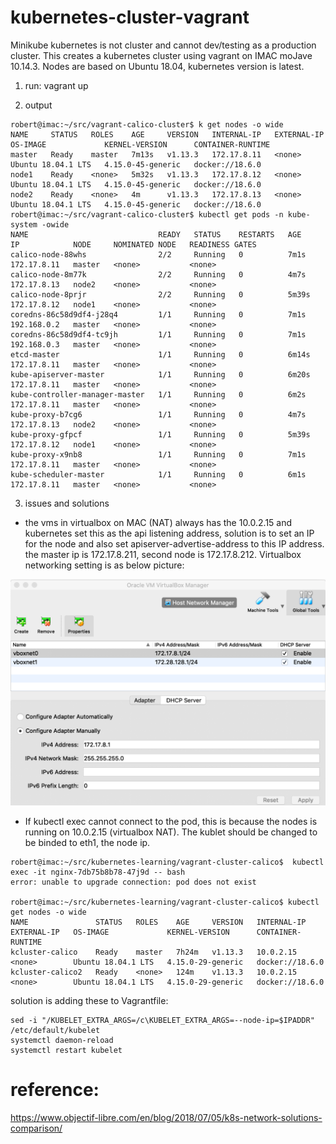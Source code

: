 # kubernetes-cluster-vagrant

Minikube kubernetes is not cluster and cannot dev/testing as a production cluster. This creates a kubernetes cluster using vagrant on IMAC moJave 10.14.3. Nodes are based on Ubuntu 18.04, kubernetes version is latest.
1. run:
vagrant up

2. output
```
robert@imac:~/src/vagrant-calico-cluster$ k get nodes -o wide
NAME     STATUS   ROLES    AGE     VERSION   INTERNAL-IP   EXTERNAL-IP   OS-IMAGE             KERNEL-VERSION      CONTAINER-RUNTIME
master   Ready    master   7m13s   v1.13.3   172.17.8.11   <none>        Ubuntu 18.04.1 LTS   4.15.0-45-generic   docker://18.6.0
node1    Ready    <none>   5m32s   v1.13.3   172.17.8.12   <none>        Ubuntu 18.04.1 LTS   4.15.0-45-generic   docker://18.6.0
node2    Ready    <none>   4m      v1.13.3   172.17.8.13   <none>        Ubuntu 18.04.1 LTS   4.15.0-45-generic   docker://18.6.0
robert@imac:~/src/vagrant-calico-cluster$ kubectl get pods -n kube-system -owide
NAME                             READY   STATUS    RESTARTS   AGE     IP            NODE     NOMINATED NODE   READINESS GATES
calico-node-88whs                2/2     Running   0          7m1s    172.17.8.11   master   <none>           <none>
calico-node-8m77k                2/2     Running   0          4m7s    172.17.8.13   node2    <none>           <none>
calico-node-8prjr                2/2     Running   0          5m39s   172.17.8.12   node1    <none>           <none>
coredns-86c58d9df4-j28q4         1/1     Running   0          7m1s    192.168.0.2   master   <none>           <none>
coredns-86c58d9df4-tc9jh         1/1     Running   0          7m1s    192.168.0.3   master   <none>           <none>
etcd-master                      1/1     Running   0          6m14s   172.17.8.11   master   <none>           <none>
kube-apiserver-master            1/1     Running   0          6m20s   172.17.8.11   master   <none>           <none>
kube-controller-manager-master   1/1     Running   0          6m2s    172.17.8.11   master   <none>           <none>
kube-proxy-b7cg6                 1/1     Running   0          4m7s    172.17.8.13   node2    <none>           <none>
kube-proxy-gfpcf                 1/1     Running   0          5m39s   172.17.8.12   node1    <none>           <none>
kube-proxy-x9nb8                 1/1     Running   0          7m1s    172.17.8.11   master   <none>           <none>
kube-scheduler-master            1/1     Running   0          6m1s    172.17.8.11   master   <none>           <none>
```

3. issues and solutions
* the vms in virtualbox on MAC (NAT) always has the 10.0.2.15 and kubernetes set this as the api listening address, solution is to set an IP for the node and also set apiserver-advertise-address to this IP address.
the master ip is 172.17.8.211, second node is 172.17.8.212. Virtualbox networking setting is as below picture:

![Alt text](images/virtualbox-networking.png "Virtualbox networking settings")
      
* If kubectl exec cannot connect to the pod, this is because the nodes is running on 10.0.2.15 (virtualbox NAT). The kublet should be changed to be binded to eth1, the node ip.
```
robert@imac:~/src/kubernetes-learning/vagrant-cluster-calico$  kubectl exec -it nginx-7db75b8b78-47j9d -- bash 
error: unable to upgrade connection: pod does not exist

robert@imac:~/src/kubernetes-learning/vagrant-cluster-calico$ kubectl get nodes -o wide
NAME               STATUS   ROLES    AGE     VERSION   INTERNAL-IP   EXTERNAL-IP   OS-IMAGE             KERNEL-VERSION      CONTAINER-RUNTIME
kcluster-calico    Ready    master   7h24m   v1.13.3   10.0.2.15     <none>        Ubuntu 18.04.1 LTS   4.15.0-29-generic   docker://18.6.0
kcluster-calico2   Ready    <none>   124m    v1.13.3   10.0.2.15     <none>        Ubuntu 18.04.1 LTS   4.15.0-29-generic   docker://18.6.0
```
solution is adding these to Vagrantfile:
```
sed -i "/KUBELET_EXTRA_ARGS=/c\KUBELET_EXTRA_ARGS=--node-ip=$IPADDR" /etc/default/kubelet
systemctl daemon-reload
systemctl restart kubelet
```

# reference:

https://www.objectif-libre.com/en/blog/2018/07/05/k8s-network-solutions-comparison/

